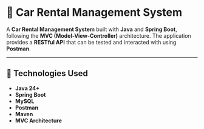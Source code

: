 # 🚗 Car Rental Management System

A **Car Rental Management System** built with **Java** and **Spring Boot**, following the **MVC (Model-View-Controller)** architecture.
The application provides a **RESTful API** that can be tested and interacted with using **Postman**.

---

## 🔧 Technologies Used

- **Java 24+**
- **Spring Boot**
- **MySQL**
- **Postman**
- **Maven**
- **MVC Architecture**
